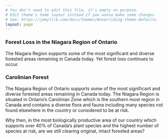 ```yaml
---
# You don't need to edit this file, it's empty on purpose.
# Edit theme's home layout instead if you wanna make some changes
# See: https://jekyllrb.com/docs/themes/#overriding-theme-defaults
layout: page
---
```


### Forest Loss in the Niagara Region of Ontario

The Niagara Region supports some of the most significant and diverse forested areas remaining in Canada today. Yet forest loss continues to occur.

### Carolinian Forest

The Niagara Region of Ontario supports some of the most significant and diverse forested areas remaining in Canada today. The Niagara Region is situated in Ontario’s Carolinian Zone which is the southern most region in Canada and contains a diverse flora and fauna including many species not found elsewhere in the country or considered to be at risk.

Why then, in the most biologically productive area of our country which supports over 40% of Canada’s plant species and the highest number of species at risk, are we still clearing original, intact forested areas?
